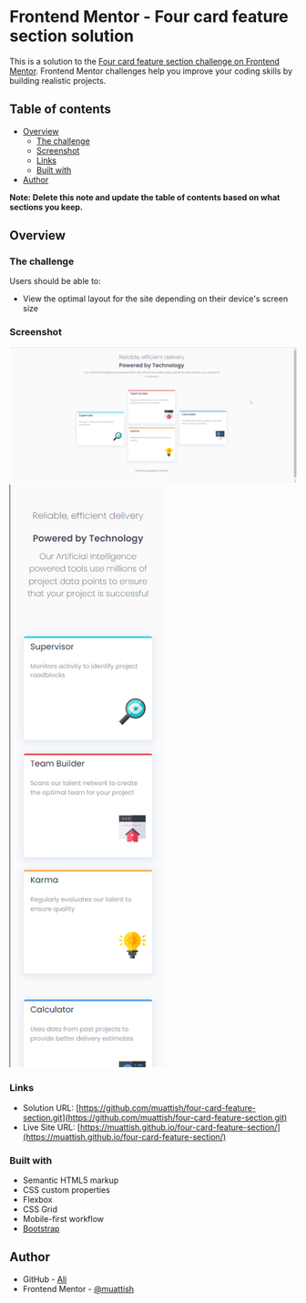 # Frontend Mentor - Four card feature section solution

This is a solution to the [Four card feature section challenge on Frontend Mentor](https://www.frontendmentor.io/challenges/four-card-feature-section-weK1eFYK). Frontend Mentor challenges help you improve your coding skills by building realistic projects. 

## Table of contents

- [Overview](#overview)
  - [The challenge](#the-challenge)
  - [Screenshot](#screenshot)
  - [Links](#links)
  - [Built with](#built-with)
- [Author](#author)

**Note: Delete this note and update the table of contents based on what sections you keep.**

## Overview

### The challenge

Users should be able to:

- View the optimal layout for the site depending on their device's screen size

### Screenshot

![](./design/my-solution-preview-desktop.png)
![](./design/my-solution-preview-mobile.png)


### Links

- Solution URL: [https://github.com/muattish/four-card-feature-section.git](https://github.com/muattish/four-card-feature-section.git)
- Live Site URL: [https://muattish.github.io/four-card-feature-section/](https://muattish.github.io/four-card-feature-section/)

### Built with

- Semantic HTML5 markup
- CSS custom properties
- Flexbox
- CSS Grid
- Mobile-first workflow
- [Bootstrap](https://getbootstrap.com/) 

## Author

- GitHub - [Ali](https://github.com/muattish)
- Frontend Mentor - [@muattish](https://www.frontendmentor.io/profile/muattish)
